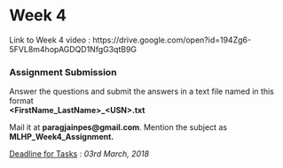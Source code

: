 <h1> Week 4 </h1>
Link to Week 4 video : https://drive.google.com/open?id=194Zg6-5FVL8m4hopAGDQD1NfgG3qtB9G


<h3> Assignment Submission </h3>
<p>Answer the questions and submit the answers in a text file named in this format<br>
<b>&lt;FirstName_LastName&gt;_&lt;USN&gt;.txt</b></p>
<p>Mail it at <b>paragjainpes@gmail.com</b>. Mention the subject as <b>MLHP_Week4_Assignment.</b></p>
<p><u>Deadline for Tasks</u> : <i>03rd March, 2018</i></p>

